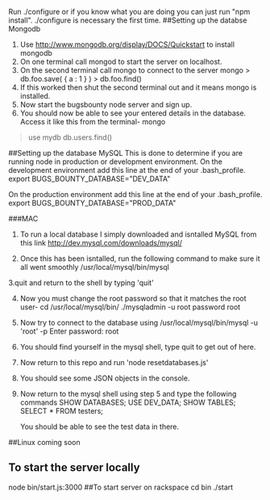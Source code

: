 Run ./configure 
or if you know what you are doing you can just run "npm install". ./configure is necessary the first time.
##Setting up the databse Mongodb
1. Use http://www.mongodb.org/display/DOCS/Quickstart to install mongodb
2. On one terminal call mongod to start the server on localhost.
3. On the second terminal call mongo to connect to the server
        mongo
        > db.foo.save( { a : 1 } )
        > db.foo.find()
4. If this worked then shut the second terminal out and it means mongo is installed.
5. Now start the bugsbounty node server and sign up.
6. You should now be able to see your entered details in the database. Access it like this from the terminal-
mongo
> use mydb
> db.users.find() 

##Setting up the database MySQL
This is done to determine if you are running node in production or development environment.
On the development environment add this line at the end of your .bash_profile.
export BUGS_BOUNTY_DATABASE="DEV_DATA"

On the production environment add this line at the end of your .bash_profile.
export BUGS_BOUNTY_DATABASE="PROD_DATA"

###MAC
1. To run a local database I simply downloaded and isntalled MySQL from this link
http://dev.mysql.com/downloads/mysql/

2. Once this has been isntalled, run the following command to make sure it all went smoothly
/usr/local/mysql/bin/mysql

3.quit and return to the shell by typing 'quit'

4. Now you must change the root password so that it matches the root user-
    cd /usr/local/mysql/bin/
    ./mysqladmin -u root password root

5. Now try to connect to the database using /usr/local/mysql/bin/mysql -u 'root' -p
    Enter password: root

6. You should find yourself in the mysql shell, type quit to get out of here.

7. Now return to this repo and run 'node resetdatabases.js'

8. You should see some JSON objects in the console.

9. Now return to the mysql shell using step 5 and type the following commands
    SHOW DATABASES;
    USE DEV_DATA;
    SHOW TABLES;
    SELECT * FROM testers;
  
    You should be able to see the test data in there.

    
   
##Linux
coming soon
## To start the server locally
node bin/start.js:3000
##To start server on rackspace
cd bin
./start
